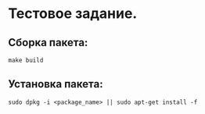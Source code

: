 # Тестовое задание.

## Сборка пакета:

```
make build
```

## Установка пакета:
```
sudo dpkg -i <package_name> || sudo apt-get install -f
```
